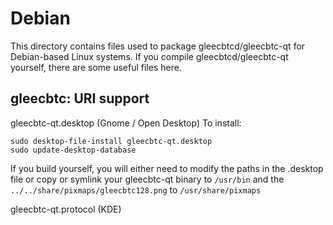 
Debian
====================
This directory contains files used to package gleecbtcd/gleecbtc-qt
for Debian-based Linux systems. If you compile gleecbtcd/gleecbtc-qt yourself, there are some useful files here.

## gleecbtc: URI support ##


gleecbtc-qt.desktop  (Gnome / Open Desktop)
To install:

	sudo desktop-file-install gleecbtc-qt.desktop
	sudo update-desktop-database

If you build yourself, you will either need to modify the paths in
the .desktop file or copy or symlink your gleecbtc-qt binary to `/usr/bin`
and the `../../share/pixmaps/gleecbtc128.png` to `/usr/share/pixmaps`

gleecbtc-qt.protocol (KDE)

